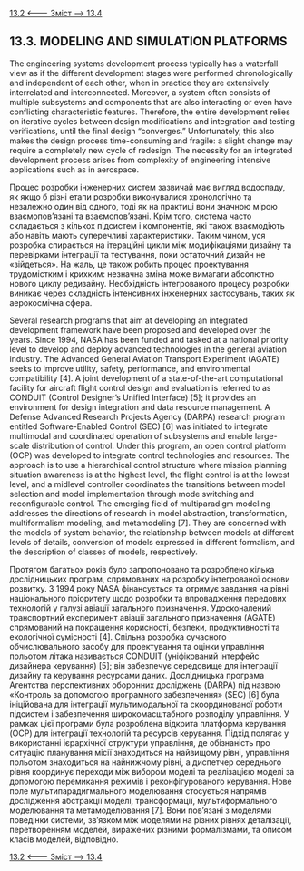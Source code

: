 [13.2 <--- ](13_2.md) [   Зміст   ](README.md) [--> 13.4](13_4.md)

## 13.3. MODELING AND SIMULATION PLATFORMS

The engineering systems development process typically has a waterfall view as if the different development stages were performed chronologically and independent of each other, when in practice they are extensively interrelated and interconnected. Moreover, a system often consists of multiple subsystems and components that are also interacting or even have conflicting characteristic features. Therefore, the entire development relies on iterative cycles between design modifications and integration and testing verifications, until the final design “converges.” Unfortunately, this also makes the design process time-consuming and fragile: a slight change may require a completely new cycle of redesign. The necessity for an integrated development process arises from complexity of engineering intensive applications such as in aerospace.

Процес розробки інженерних систем зазвичай має вигляд водоспаду, як якщо б різні етапи розробки виконувалися хронологічно та незалежно один від одного, тоді як на практиці вони значною мірою взаємопов’язані та взаємопов’язані. Крім того, система часто складається з кількох підсистем і компонентів, які також взаємодіють або навіть мають суперечливі характеристики. Таким чином, уся розробка спирається на ітераційні цикли між модифікаціями дизайну та перевірками інтеграції та тестування, поки остаточний дизайн не «зійдеться». На жаль, це також робить процес проектування трудомістким і крихким: незначна зміна може вимагати абсолютно нового циклу редизайну. Необхідність інтегрованого процесу розробки виникає через складність інтенсивних інженерних застосувань, таких як аерокосмічна сфера.

Several research programs that aim at developing an integrated development framework have been proposed and developed over the years. Since 1994, NASA has been funded and tasked at a national priority level to develop and deploy advanced technologies in the general aviation industry. The Advanced General Aviation Transport Experiment (AGATE) seeks to improve utility, safety, performance, and environmental compatibility [4]. A joint development of a state-of-the-art computational facility for aircraft flight control design and evaluation is referred to as CONDUIT (Control Designer’s Unified Interface) [5]; it provides an environment for design integration and data resource management. A Defense Advanced Research Projects Agency (DARPA) research program entitled Software-Enabled Control (SEC) [6] was initiated to integrate multimodal and coordinated operation of subsystems and enable large-scale distribution of control. Under this program, an open control platform (OCP) was developed to integrate control technologies and resources. The approach is to use a hierarchical control structure where mission planning situation awareness is at the highest level, the flight control is at the lowest level, and a midlevel controller coordinates the transitions between model selection and model implementation through mode switching and reconfigurable control. The emerging field of multiparadigm modeling addresses the directions of research in model abstraction, transformation, multiformalism modeling, and metamodeling [7]. They are concerned with the models of system behavior, the relationship between models at different levels of details, conversion of models expressed in different formalism, and the description of classes of models, respectively.

Протягом багатьох років було запропоновано та розроблено кілька дослідницьких програм, спрямованих на розробку інтегрованої основи розвитку. З 1994 року NASA фінансується та отримує завдання на рівні національного пріоритету щодо розробки та впровадження передових технологій у галузі авіації загального призначення. Удосконалений транспортний експеримент авіації загального призначення (AGATE) спрямований на покращення корисності, безпеки, продуктивності та екологічної сумісності [4]. Спільна розробка сучасного обчислювального засобу для проектування та оцінки управління польотом літака називається CONDUIT (уніфікований інтерфейс дизайнера керування) [5]; він забезпечує середовище для інтеграції дизайну та керування ресурсами даних. Дослідницька програма Агентства перспективних оборонних досліджень (DARPA) під назвою «Контроль за допомогою програмного забезпечення» (SEC) [6] була ініційована для інтеграції мультимодальної та скоординованої роботи підсистем і забезпечення широкомасштабного розподілу управління. У рамках цієї програми була розроблена відкрита платформа керування (OCP) для інтеграції технологій та ресурсів керування. Підхід полягає у використанні ієрархічної структури управління, де обізнаність про ситуацію планування місії знаходиться на найвищому рівні, управління польотом знаходиться на найнижчому рівні, а диспетчер середнього рівня координує переходи між вибором моделі та реалізацією моделі за допомогою перемикання режимів і реконфігурованого керування. Нове поле мультипарадигмального моделювання стосується напрямів дослідження абстракції моделі, трансформації, мультиформального моделювання та метамоделювання [7]. Вони пов’язані з моделями поведінки системи, зв’язком між моделями на різних рівнях деталізації, перетворенням моделей, виражених різними формалізмами, та описом класів моделей, відповідно.

[13.2 <--- ](13_2.md) [   Зміст   ](README.md) [--> 13.4](13_4.md)